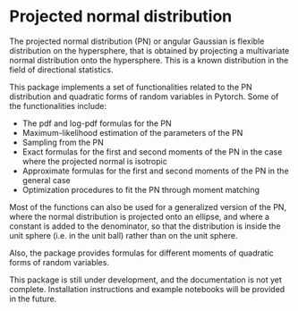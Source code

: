 # Projected normal distribution

The projected normal distribution (PN) or angular Gaussian
is flexible distribution on the hypersphere, that is obtained by
projecting a multivariate normal distribution onto the
hypersphere. This is a known distribution
in the field of directional statistics.

This package implements a set of functionalities related to the PN
distribution and quadratic forms of random variables in Pytorch.
Some of the functionalities include:

- The pdf and log-pdf formulas for the PN
- Maximum-likelihood estimation of the parameters of the PN
- Sampling from the PN
- Exact formulas for the first and second moments of the PN in
  the case where the projected normal is isotropic
- Approximate formulas for the first and second moments of the PN
  in the general case
- Optimization procedures to fit the PN through moment matching

Most of the functions can also be used for a generalized
version of the PN, where the normal distribution is projected
onto an ellipse, and where a constant is added to the
denominator, so that the distribution is inside the unit
sphere (i.e. in the unit ball) rather than on the unit sphere.

Also, the package provides formulas for different moments of
quadratic forms of random variables.

This package is still under development, and the documentation
is not yet complete. Installation instructions and example
notebooks will be provided in the future.



